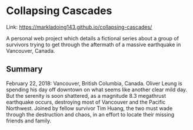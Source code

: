 # Collapsing Cascades
Link: https://markladoing143.github.io/collapsing-cascades/

A personal web project which details a fictional series about a group of survivors trying to get through the aftermath of a massive earthquake in Vancouver, Canada.

## Summary
February 22, 2018: Vancouver, British Columbia, Canada. Oliver Leung is spending his day off downtown on what seems like another clear mild day. But the serenity is soon shattered, as a magnitude 8.3 megathrust earthquake occurs, destroying most of Vancouver and the Pacific Northwest. Joined by fellow survivor Tim Huang, the two must wade through the destruction and chaos, in an effort to locate their missing friends and family.
